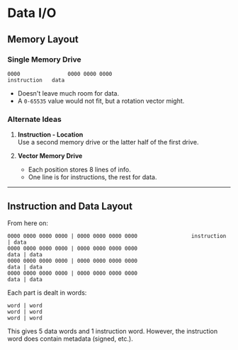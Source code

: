 
# Data I/O

## Memory Layout

### Single Memory Drive
```
0000               0000 0000 0000
instruction   data
```
- Doesn't leave much room for data.
- A `0-65535` value would not fit, but a rotation vector might.

### Alternate Ideas

1. **Instruction - Location**  
   Use a second memory drive or the latter half of the first drive.

2. **Vector Memory Drive**  
   - Each position stores 8 lines of info.
   - One line is for instructions, the rest for data.

---

## Instruction and Data Layout

From here on:

```
0000 0000 0000 0000 | 0000 0000 0000 0000                 instruction | data
0000 0000 0000 0000 | 0000 0000 0000 0000                             data | data
0000 0000 0000 0000 | 0000 0000 0000 0000                             data | data
0000 0000 0000 0000 | 0000 0000 0000 0000                             data | data
```

Each part is dealt in words:

```
word | word
word | word
word | word
```

This gives 5 data words and 1 instruction word. However, the instruction word does contain metadata (signed, etc.).